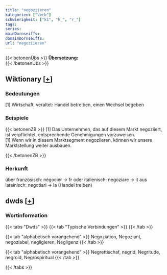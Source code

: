 ```yaml
---
title: "negoziieren"
kategorien: ["Verb"]
schwierigkeit: ["k1", "h_", "r_"]
tags:
series:
mainDornseiffs:
domainDornseiffs:
url: "negoziieren"
---
```


{{< betonenÜbs >}}
**Übersetzung:**  
{{< /betonenÜbs >}}

## Wiktionary [[+](https://de.wiktionary.org/wiki/negoziieren)]

### Bedeutungen
[1] Wirtschaft, veraltet: Handel betreiben, einen Wechsel begeben  

### Beispiele
{{< betonenZB >}}
[1] Das Unternehmen, das auf diesem Markt negoziiert, ist verpflichtet, entsprechende Genehmigungen vorzuweisen.  
[1] Wenn wir in diesem Marktsegment negoziieren, können wir unsere Marktstellung weiter ausbauen.  

{{< /betonenZB >}}
### Herkunft
über französisch: négocier → fr oder italienisch: negoziare → it aus lateinisch: negotiari → la (Handel treiben)  



## dwds [[+](https://www.dwds.de/wb/negoziieren)]

### Wortinformation
{{< tabs "Dwds" >}}
{{< tab "Typische Verbindungen" >}}
{{< /tab >}}

{{< tab "alphabetisch vorangehend" >}}
Negoziation, Negoziant, negoziabel, negligieren, Negligenz
{{< /tab >}}

{{< tab "alphabetisch vorangehend" >}}
Negrettischaf, negrid, Negritude, negroid, Negrospiritual
{{< /tab >}}

{{< /tabs >}}

